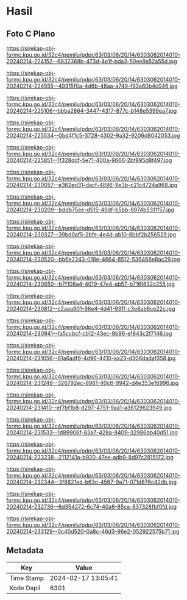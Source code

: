 # Hasil

## Foto C Plano

https://sirekap-obj-formc.kpu.go.id/32c4/pemilu/pdpr/63/03/06/20/14/6303062014010-20240214-224152--6832368b-473d-4e1f-bda3-50ee9a52a55d.jpg

https://sirekap-obj-formc.kpu.go.id/32c4/pemilu/pdpr/63/03/06/20/14/6303062014010-20240214-224555--49315f0a-4d6b-48aa-a749-f93a60b4c046.jpg

https://sirekap-obj-formc.kpu.go.id/32c4/pemilu/pdpr/63/03/06/20/14/6303062014010-20240214-225106--bbba2864-3447-4317-877c-b148e5399ea7.jpg

https://sirekap-obj-formc.kpu.go.id/32c4/pemilu/pdpr/63/03/06/20/14/6303062014010-20240214-225534--0bd4f1c5-3728-4302-9a32-9206d8042053.jpg

https://sirekap-obj-formc.kpu.go.id/32c4/pemilu/pdpr/63/03/06/20/14/6303062014010-20240214-225851--1f328ddf-5e71-400a-9666-2bf895d8f497.jpg

https://sirekap-obj-formc.kpu.go.id/32c4/pemilu/pdpr/63/03/06/20/14/6303062014010-20240214-230057--e362ed31-dacf-4896-9e3b-c21c4724a968.jpg

https://sirekap-obj-formc.kpu.go.id/32c4/pemilu/pdpr/63/03/06/20/14/6303062014010-20240214-230209--bddb75ee-d515-49df-b5bb-8974b5311f57.jpg

https://sirekap-obj-formc.kpu.go.id/32c4/pemilu/pdpr/63/03/06/20/14/6303062014010-20240214-230327--39bd0af5-2bfe-4e4d-ab10-8bbf2b256529.jpg

https://sirekap-obj-formc.kpu.go.id/32c4/pemilu/pdpr/63/03/06/20/14/6303062014010-20240214-230520--bb6e2243-018e-4664-8512-536468e8ac29.jpg

https://sirekap-obj-formc.kpu.go.id/32c4/pemilu/pdpr/63/03/06/20/14/6303062014010-20240214-230650--b7f108a4-4019-47e4-ab57-b716f432c255.jpg

https://sirekap-obj-formc.kpu.go.id/32c4/pemilu/pdpr/63/03/06/20/14/6303062014010-20240214-230812--c2aea901-96e4-4d41-931f-c3e8ab6ce22c.jpg

https://sirekap-obj-formc.kpu.go.id/32c4/pemilu/pdpr/63/03/06/20/14/6303062014010-20240214-230941--fa5ccbcf-cb12-43ec-9b96-e1843c2f7146.jpg

https://sirekap-obj-formc.kpu.go.id/32c4/pemilu/pdpr/63/03/06/20/14/6303062014010-20240214-231056--61a6adf6-4d96-4410-aa23-d306dadaf358.jpg

https://sirekap-obj-formc.kpu.go.id/32c4/pemilu/pdpr/63/03/06/20/14/6303062014010-20240214-231249--326792ec-8981-40c6-9942-d4e353e16996.jpg

https://sirekap-obj-formc.kpu.go.id/32c4/pemilu/pdpr/63/03/06/20/14/6303062014010-20240214-231410--ef7bf1b8-d297-4751-9aa1-a36129623949.jpg

https://sirekap-obj-formc.kpu.go.id/32c4/pemilu/pdpr/63/03/06/20/14/6303062014010-20240214-231533--1d89906f-83a7-428a-8409-32986bb40d51.jpg

https://sirekap-obj-formc.kpu.go.id/32c4/pemilu/pdpr/63/03/06/20/14/6303062014010-20240214-233238--2112141a-b920-47ee-adb9-8d97c2815172.jpg

https://sirekap-obj-formc.kpu.go.id/32c4/pemilu/pdpr/63/03/06/20/14/6303062014010-20240214-232344--3f8821ed-b63c-4567-9a71-071d876c42db.jpg

https://sirekap-obj-formc.kpu.go.id/32c4/pemilu/pdpr/63/03/06/20/14/6303062014010-20240214-232736--6d354272-6c74-40a6-85ca-837328fbf0fd.jpg

https://sirekap-obj-formc.kpu.go.id/32c4/pemilu/pdpr/63/03/06/20/14/6303062014010-20240214-233129--0c40d520-0a8c-46d3-96e2-052922575b71.jpg


## Metadata

| Key        | Value               |
| ---------- | ------------------- |
| Time Stamp | 2024-02-17 13:05:41 |
| Kode Dapil | 6301                |



